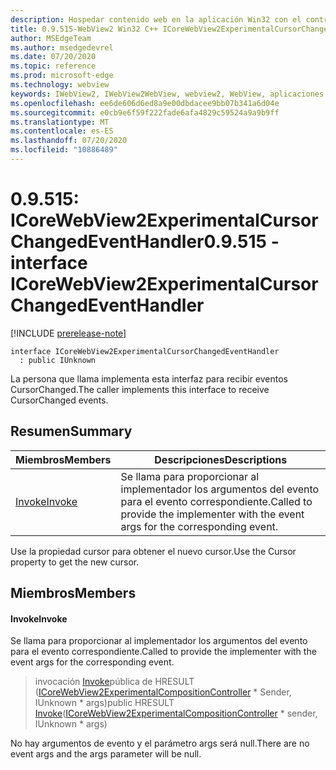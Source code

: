 ```yaml
---
description: Hospedar contenido web en la aplicación Win32 con el control Microsoft Edge WebView2
title: 0.9.515-WebView2 Win32 C++ ICoreWebView2ExperimentalCursorChangedEventHandler
author: MSEdgeTeam
ms.author: msedgedevrel
ms.date: 07/20/2020
ms.topic: reference
ms.prod: microsoft-edge
ms.technology: webview
keywords: IWebView2, IWebView2WebView, webview2, WebView, aplicaciones Win32, Win32, Edge, ICoreWebView2, ICoreWebView2Controller, control de explorador, HTML Edge
ms.openlocfilehash: ee6de606d6ed8a9e00dbdacee9bb07b341a6d04e
ms.sourcegitcommit: e0cb9e6f59f222fade6afa4829c59524a9a9b9ff
ms.translationtype: MT
ms.contentlocale: es-ES
ms.lasthandoff: 07/20/2020
ms.locfileid: "10886489"
---
```

# <span data-ttu-id="ee62d-104">0.9.515: ICoreWebView2ExperimentalCursorChangedEventHandler</span><span class="sxs-lookup"><span data-stu-id="ee62d-104">0.9.515 - interface ICoreWebView2ExperimentalCursorChangedEventHandler</span></span> 

[!INCLUDE [prerelease-note](../../includes/prerelease-note.md)]

```
interface ICoreWebView2ExperimentalCursorChangedEventHandler
  : public IUnknown
```

<span data-ttu-id="ee62d-105">La persona que llama implementa esta interfaz para recibir eventos CursorChanged.</span><span class="sxs-lookup"><span data-stu-id="ee62d-105">The caller implements this interface to receive CursorChanged events.</span></span>

## <span data-ttu-id="ee62d-106">Resumen</span><span class="sxs-lookup"><span data-stu-id="ee62d-106">Summary</span></span>

 <span data-ttu-id="ee62d-107">Miembros</span><span class="sxs-lookup"><span data-stu-id="ee62d-107">Members</span></span>                        | <span data-ttu-id="ee62d-108">Descripciones</span><span class="sxs-lookup"><span data-stu-id="ee62d-108">Descriptions</span></span>
--------------------------------|---------------------------------------------
[<span data-ttu-id="ee62d-109">Invoke</span><span class="sxs-lookup"><span data-stu-id="ee62d-109">Invoke</span></span>](#invoke) | <span data-ttu-id="ee62d-110">Se llama para proporcionar al implementador los argumentos del evento para el evento correspondiente.</span><span class="sxs-lookup"><span data-stu-id="ee62d-110">Called to provide the implementer with the event args for the corresponding event.</span></span>

<span data-ttu-id="ee62d-111">Use la propiedad cursor para obtener el nuevo cursor.</span><span class="sxs-lookup"><span data-stu-id="ee62d-111">Use the Cursor property to get the new cursor.</span></span>

## <span data-ttu-id="ee62d-112">Miembros</span><span class="sxs-lookup"><span data-stu-id="ee62d-112">Members</span></span>

#### <span data-ttu-id="ee62d-113">Invoke</span><span class="sxs-lookup"><span data-stu-id="ee62d-113">Invoke</span></span> 

<span data-ttu-id="ee62d-114">Se llama para proporcionar al implementador los argumentos del evento para el evento correspondiente.</span><span class="sxs-lookup"><span data-stu-id="ee62d-114">Called to provide the implementer with the event args for the corresponding event.</span></span>

> <span data-ttu-id="ee62d-115">invocación [Invoke](#invoke)pública de HRESULT ([ICoreWebView2ExperimentalCompositionController](icorewebview2experimentalcompositioncontroller.md) \* Sender, IUnknown \* args)</span><span class="sxs-lookup"><span data-stu-id="ee62d-115">public HRESULT [Invoke](#invoke)([ICoreWebView2ExperimentalCompositionController](icorewebview2experimentalcompositioncontroller.md) \* sender, IUnknown \* args)</span></span>

<span data-ttu-id="ee62d-116">No hay argumentos de evento y el parámetro args será null.</span><span class="sxs-lookup"><span data-stu-id="ee62d-116">There are no event args and the args parameter will be null.</span></span>

